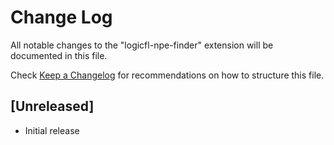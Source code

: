 # Change Log

All notable changes to the "logicfl-npe-finder" extension will be documented in this file.

Check [Keep a Changelog](http://keepachangelog.com/) for recommendations on how to structure this file.

## [Unreleased]

- Initial release